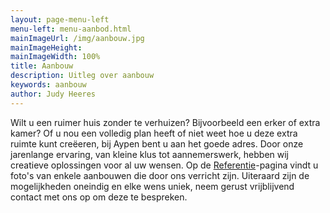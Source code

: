 ```yaml
---
layout: page-menu-left
menu-left: menu-aanbod.html
mainImageUrl: /img/aanbouw.jpg
mainImageHeight:
mainImageWidth: 100%
title: Aanbouw
description: Uitleg over aanbouw
keywords: aanbouw
author: Judy Heeres
---
```

Wilt u een ruimer huis zonder te verhuizen? Bijvoorbeeld een erker of extra kamer? Of u nou een volledig plan heeft of niet weet hoe u deze extra ruimte kunt creëeren, bij Aypen bent u aan het goede adres. Door onze jarenlange ervaring, van kleine klus tot aannemerswerk, hebben wij creatieve oplossingen voor al uw wensen. Op de [Referentie](/referenties)-pagina vindt u foto's van enkele aanbouwen die door ons verricht zijn. Uiteraard zijn de mogelijkheden oneindig en elke wens uniek, neem gerust vrijblijvend contact met ons op om deze te bespreken.